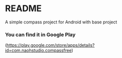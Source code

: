 # README #

A simple compass project for Android with base project

### You can find it in Google Play ###

(https://play.google.com/store/apps/details?id=com.naohstudio.compassfree)
